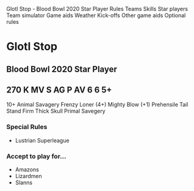 ﻿
Glotl Stop - Blood Bowl 2020 Star Player
Rules
Teams
Skills
Star players
Team simulator
Game aids
Weather
Kick-offs
Other game aids
Optional rules
# Glotl Stop
## Blood Bowl 2020 Star Player
270 K
MV
S
AG
P
AV
6
6
5+
-
10+
Animal Savagery
Frenzy
Loner (4+)
Mighty Blow (+1)
Prehensile Tail
Stand Firm
Thick Skull
Primal Savegery
### Special Rules
* Lustrian Superleague
### Accept to play for...
* Amazons
* Lizardmen
* Slanns